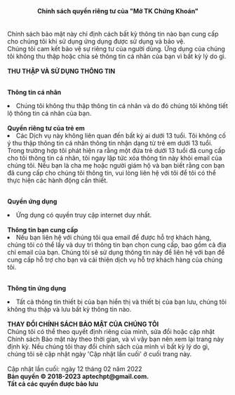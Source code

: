 <html xmlns = "http://www.w3.org/1999/html">
<head>
    <title> Chính sách quyền riêng tư </title>
</head>
<br>
<h4 align = "center"> Chính sách quyền riêng tư của "Mở TK Chứng Khoán" </h4>
<br class="content"> Chính sách bảo mật này chỉ định cách bất kỳ thông tin nào bạn cung cấp cho chúng tôi khi sử dụng
ứng dụng được sử dụng và bảo vệ. <br>
Chúng tôi cam kết bảo vệ sự riêng tư của người dùng. Ứng dụng của chúng tôi không thu thập hoặc chia sẻ thông tin cá nhân của bạn vì bất kỳ lý do gì. <br>
<br>
<strong> THU THẬP VÀ SỬ DỤNG THÔNG TIN </strong>
<br>
<br>

<strong> Thông tin cá nhân </strong>
<li> Chúng tôi không thu thập thông tin cá nhân và do đó chúng tôi không tiết lộ thông tin cá nhân của bạn.<br>
</li>
<br>
<strong> Quyền riêng tư của trẻ em </strong>
<li> Các Dịch vụ này không liên quan đến bất kỳ ai dưới 13 tuổi. Tôi không cố ý thu thập thông tin cá nhân
    thông tin nhận dạng từ trẻ em dưới 13 tuổi. Trong trường hợp tôi phát hiện ra rằng một đứa trẻ dưới 13 tuổi
    đã cung cấp cho tôi thông tin cá nhân, tôi ngay lập tức xóa thông tin này khỏi email của chúng tôi. Nếu bạn là
    cha mẹ hoặc người giám hộ và bạn biết rằng con bạn đã cung cấp cho chúng tôi
    thông tin, vui lòng liên hệ với tôi để tôi có thể thực hiện các hành động cần thiết.
</li>
<br>

<strong> Quyền ứng dụng </strong>
<li> Ứng dụng có quyền truy cập internet duy nhất.
</li>

<br>
<strong> Thông tin bạn cung cấp </strong>
<li> Nếu bạn liên hệ với chúng tôi qua email để được hỗ trợ khách hàng, chúng tôi có thể lấy và duy trì thông tin bạn
    chọn cung cấp, bao gồm cả địa chỉ email của bạn. Chúng tôi sẽ sử dụng thông tin này để liên hệ với bạn
    để cung cấp hỗ trợ cho bạn và cải thiện dịch vụ hỗ trợ khách hàng của chúng tôi.
</li>
<br>

<strong> Thông tin ứng dụng </strong>
<li> Tất cả thông tin thiết bị của bạn hiển thị và thiết bị của bạn lưu, chúng tôi không thu thập và lưu bất kỳ thông tin nào.
</li>
<br>
<strong> THAY ĐỔI CHÍNH SÁCH BẢO MẬT CỦA CHÚNG TÔI </strong>
<br>
Chúng tôi có thể theo quyết định riêng của mình, sửa đổi hoặc cập nhật Chính sách Bảo mật này theo thời gian,
và vì vậy bạn nên xem lại trang này định kỳ. Nếu chúng tôi thay đổi chính sách của mình vì bất kỳ lý do gì, chúng tôi
sẽ cập nhật ngày 'Cập nhật lần cuối' ở cuối trang này. <br>
<br> Cập nhật lần cuối: ngày 12 tháng 02 năm 2022
<div class = "bottom">
    <b> Bản quyền © 2018-2023 aptechpt@gmail.com. </b>
</div>
<div class = "bottom">
    <b> Tất cả các quyền được bảo lưu </b>
</div>
<br>
</html>
